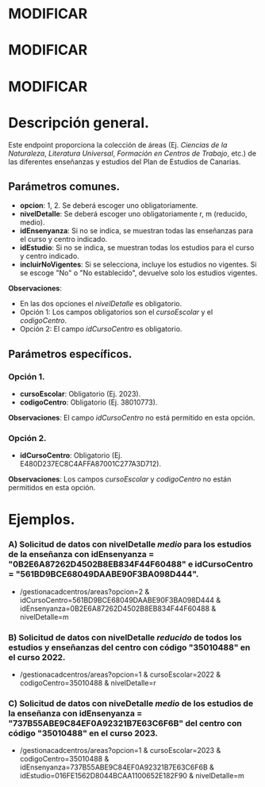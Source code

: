 # MODIFICAR
# MODIFICAR
# MODIFICAR

# Descripción general.

Este endpoint proporciona la colección de áreas (Ej. *Ciencias de la Naturaleza*, *Literatura Universal*, *Formación en Centros de Trabajo*, etc.) de las diferentes enseñanzas y estudios del Plan de Estudios de Canarias.

## Parámetros comunes.

* **opcion**: 1, 2. Se deberá escoger uno obligatoriamente.
* **nivelDetalle**: Se deberá escoger uno obligatoriamente r, m (reducido, medio).
* **idEnsenyanza**: Si no se indica, se muestran todas las enseñanzas para el curso y centro indicado.
* **idEstudio**: Si no se indica, se muestran todas los estudios para el curso y centro indicado.
* **incluirNoVigentes**: Si se selecciona, incluye los estudios no vigentes. Si se escoge "No" o "No establecido", devuelve solo los estudios vigentes.

**Observaciones**:
* En las dos opciones el *nivelDetalle* es obligatorio.
* Opción 1: Los campos obligatorios son el *cursoEscolar* y el *codigoCentro*.
* Opción 2: El campo *idCursoCentro* es obligatorio.

## Parámetros específicos.

### Opción 1.
* **cursoEscolar**: Obligatorio (Ej. 2023).
* **codigoCentro**: Obligatorio (Ej. 38010773).

**Observaciones**: El campo *idCursoCentro* no está permitido en esta opción.

### Opción 2.
* **idCursoCentro**: Obligatorio (Ej. E480D237EC8C4AFFA87001C277A3D712).

**Observaciones**: Los campos *cursoEscolar* y *codigoCentro* no están permitidos en esta opción.

# Ejemplos.
### A) Solicitud de datos con nivelDetalle *medio* para los estudios de la enseñanza con idEnsenyanza = "0B2E6A87262D4502B8EB834F44F60488" e idCursoCentro = "561BD9BCE68049DAABE90F3BA098D444".
* /gestionacadcentros/areas?opcion=2 & idCursoCentro=561BD9BCE68049DAABE90F3BA098D444 & idEnsenyanza=0B2E6A87262D4502B8EB834F44F60488 & nivelDetalle=m

### B) Solicitud de datos con nivelDetalle *reducido* de todos los estudios y enseñanzas del centro con código "35010488" en el curso 2022.
* /gestionacadcentros/areas?opcion=1 & cursoEscolar=2022 & codigoCentro=35010488 & nivelDetalle=r

### C) Solicitud de datos con niveDetalle *medio* de los estudios de la enseñanza con idEnsenyanza = "737B55ABE9C84EF0A92321B7E63C6F6B" del centro con código "35010488" en el curso 2023. 
* /gestionacadcentros/areas?opcion=1 & cursoEscolar=2023 & codigoCentro=35010488 & idEnsenyanza=737B55ABE9C84EF0A92321B7E63C6F6B & idEstudio=016FE1562D8044BCAA1100652E182F90 & nivelDetalle=m

